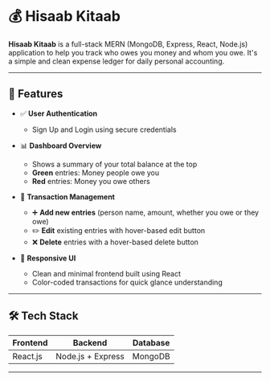 # 💰 Hisaab Kitaab

**Hisaab Kitaab** is a full-stack MERN (MongoDB, Express, React, Node.js) application to help you track who owes you money and whom you owe. It's a simple and clean expense ledger for daily personal accounting.

---

## 🔐 Features

- ✅ **User Authentication**
  - Sign Up and Login using secure credentials

- 📊 **Dashboard Overview**
  - Shows a summary of your total balance at the top
  - **Green** entries: Money people owe you
  - **Red** entries: Money you owe others

- 🧾 **Transaction Management**
  - ➕ **Add new entries** (person name, amount, whether you owe or they owe)
  - ✏️ **Edit** existing entries with hover-based edit button
  - ❌ **Delete** entries with a hover-based delete button

- 📱 **Responsive UI**
  - Clean and minimal frontend built using React
  - Color-coded transactions for quick glance understanding

---

## 🛠️ Tech Stack

| Frontend        | Backend         | Database      |
|----------------|-----------------|---------------|
| React.js        | Node.js + Express | MongoDB |

---
